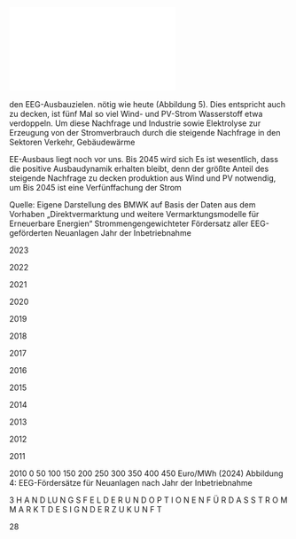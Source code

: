 ![./pages/page30.pdf](../assets/./pages/page30.pdf)




den EEG-Ausbauzielen.
nötig wie heute (Abbildung 5). Dies entspricht auch
zu decken, ist fünf Mal so viel Wind- und PV-Strom
Wasserstoff etwa verdoppeln. Um diese Nachfrage
und Industrie sowie Elektrolyse zur Erzeugung von
der Stromverbrauch durch die steigende Nachfrage in den Sektoren Verkehr, Gebäudewärme

EE-Ausbaus liegt noch vor uns. Bis 2045 wird sich
Es ist wesentlich, dass die positive Ausbaudynamik erhalten bleibt, denn der größte Anteil des
steigende Nachfrage zu decken
produktion aus Wind und PV notwendig, um
Bis 2045 ist eine Verfünffachung der Strom­

Quelle: Eigene Darstellung des BMWK auf Basis der Daten aus dem Vorhaben „Direktvermarktung und weitere Vermarktungsmodelle für Erneuerbare Energien“
Strommengengewichteter Fördersatz aller EEG-geförderten Neuanlagen
Jahr der Inbetriebnahme

2023

2022

2021

2020

2019

2018

2017

2016

2015

2014

2013

2012

2011

2010
0
50
100
150
200
250
300
350
400
450
Euro/MWh (2024)
Abbildung 4: EEG-Fördersätze für Neuanlagen nach Jahr der Inbetriebnahme

3 H A N D LU N G S F E L D E R U N D O P T I O N E N F Ü R D A S S T R O M M A R K T D E S I G N D E R Z U K U N F T

28
